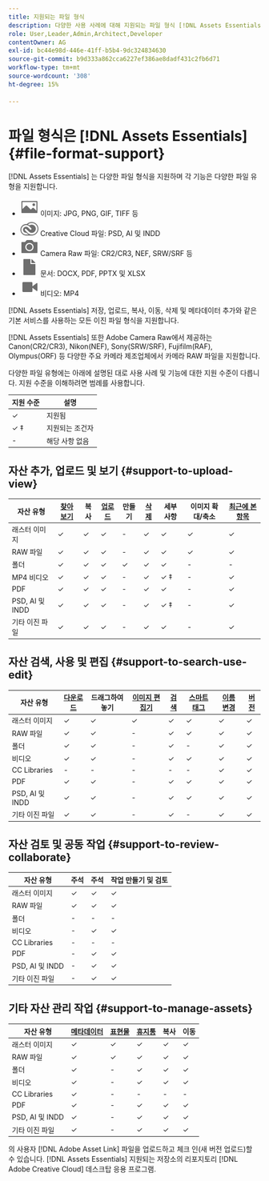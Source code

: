 ```yaml
---
title: 지원되는 파일 형식
description: 다양한 사용 사례에 대해 지원되는 파일 형식 [!DNL Assets Essentials]
role: User,Leader,Admin,Architect,Developer
contentOwner: AG
exl-id: bc44e98d-446e-41ff-b5b4-9dc324834630
source-git-commit: b9d333a862cca6227ef386ae8dadf431c2fb6d71
workflow-type: tm+mt
source-wordcount: '308'
ht-degree: 15%

---
```


# 파일 형식은 [!DNL Assets Essentials] {#file-format-support}

[!DNL Assets Essentials] 는 다양한 파일 형식을 지원하며 각 기능은 다양한 파일 유형을 지원합니다.

* ![이미지 파일 유형 아이콘](assets/image-icon.svg) 이미지: JPG, PNG, GIF, TIFF 등
* ![creative cloudtype 아이콘](assets/creative-cloud-files.svg) Creative Cloud 파일: PSD, AI 및 INDD
* ![카메라 유형 아이콘](assets/camera-icon.svg) Camera Raw 파일: CR2/CR3, NEF, SRW/SRF 등
* ![문서 파일 유형 아이콘](assets/document-icon.svg) 문서: DOCX, PDF, PPTX 및 XLSX
* ![비디오 파일 유형 아이콘](assets/video-icon.svg) 비디오: MP4

[!DNL Assets Essentials] 저장, 업로드, 복사, 이동, 삭제 및 메타데이터 추가와 같은 기본 서비스를 사용하는 모든 이진 파일 형식을 지원합니다.

[!DNL Assets Essentials] 또한 Adobe Camera Raw에서 제공하는 Canon(CR2/CR3), Nikon(NEF), Sony(SRW/SRF), Fujifilm(RAF), Olympus(ORF) 등 다양한 주요 카메라 제조업체에서 카메라 RAW 파일을 지원합니다.

다양한 파일 유형에는 아래에 설명된 대로 사용 사례 및 기능에 대한 지원 수준이 다릅니다. 지원 수준을 이해하려면 범례를 사용합니다.

| 지원 수준 | 설명 |
|-------------------|-------------------------|
| ✓ | 지원됨 |
| ✓ ‡ | 지원되는 조건자 |
| - | 해당 사항 없음 |

## 자산 추가, 업로드 및 보기 {#support-to-upload-view}

<!-- TBD: For AEM, AI files require the PDF option to be selected when saving the AI file.
-->

| 자산 유형 | [찾아보기](/help/navigate-view.md) | 복사 | [업로드](/help/add-delete.md) | 만들기 | [삭제](/help/add-delete.md#delete-assets) | 세부 사항 | 이미지 확대/축소 | [최근에 본 항목](/help/navigate-view.md) |
|-------------------|----------|----------|----------|----------|----------|-------------------|------------|-----------------|
| 래스터 이미지 | ✓ | ✓ | ✓ | - | ✓ | ✓ | ✓ | ✓ |
| RAW 파일 | ✓ | ✓ | ✓ | - | ✓ | ✓ | ✓ | ✓ |
| 폴더 | ✓ | ✓ | ✓ | ✓ | ✓ | ✓ | - | - |
| MP4 비디오 | ✓ | ✓ | ✓ | - | ✓ | ✓ ‡ | - | ✓ |
| PDF | ✓ | ✓ | ✓ | - | ✓ | ✓ | - | ✓ |
| PSD, AI 및 INDD | ✓ | ✓ | ✓ | - | ✓ | ✓ ‡ | - | ✓ |
| 기타 이진 파일 | ✓ | ✓ | ✓ | - | ✓ | ✓ | - | ✓ |

<!-- Hiding CC Libraries (considered beta) as per PM feedback.
| CC Libraries  | &#10003; | &minus;  | &#10003; | &#10003; | &#10003; | &#10003; | &minus;    | &minus;         |
-->

## 자산 검색, 사용 및 편집 {#support-to-search-use-edit}

| 자산 유형 | [다운로드](/help/manage-organize.md#download) | 드래그하여 놓기 | [이미지 편집기](/help/edit-images.md) | [검색](/help/search.md) | [스마트 태그](/help/metadata.md#tags) | [이름 변경](/help/manage-organize.md) | [버전](/help/manage-organize.md#versions-of-assets) |
|---------------|----------|---------------|--------------|----------|------------|----------|----------|
| 래스터 이미지 | ✓ | ✓ | ✓ | ✓ | ✓ | ✓ | ✓ |
| RAW 파일 | ✓ | ✓ | - | ✓ | ✓ | ✓ | ✓ | ✓ |
| 폴더 | ✓ | ✓ | - | ✓ | - | ✓ | ✓ |
| 비디오 | ✓ | ✓ | - | ✓ | ✓ | ✓ | ✓ |
| CC Libraries | - | - | - | - | - | ✓ | ✓ |
| PDF | ✓ | ✓ | - | ✓ | ✓ | ✓ | ✓ |
| PSD, AI 및 INDD | ✓ | ✓ | - | ✓ | ✓ | ✓ | ✓ |
| 기타 이진 파일 | ✓ | ✓ | - | ✓ | - | ✓ | ✓ |


## 자산 검토 및 공동 작업 {#support-to-review-collaborate}

| 자산 유형 | 주석 | 주석 | 작업 만들기 및 검토 |
|---------------|----------|----------|-------------------------|
| 래스터 이미지 | ✓ | ✓ | ✓ |
| RAW 파일 | ✓ | ✓ | ✓ |
| 폴더 | - | - | - |
| 비디오 | - | ✓ | ✓ |
| CC Libraries | - | - | - |
| PDF | - | ✓ | ✓ |
| PSD, AI 및 INDD | - | ✓ | ✓ |
| 기타 이진 파일 | - | ✓ | ✓ |

## 기타 자산 관리 작업 {#support-to-manage-assets}

| 자산 유형 | [메타데이터](/help/metadata.md) | [표현물](/help/add-delete.md#renditions) | [휴지통](/help/add-delete.md#delete-assets) | 복사 | 이동 |
|---------------|-------------------|------------|----------|----------|----------|
| 래스터 이미지 | ✓ | ✓ | ✓ | ✓ | ✓ |
| RAW 파일 | ✓ | ✓ | ✓ | ✓ | ✓ |
| 폴더 | ✓ | - | ✓ | ✓ | ✓ |
| 비디오 | ✓ | - | ✓ | ✓ | ✓ |
| CC Libraries | ✓ | - | - | - | - |
| PDF | ✓ | - | ✓ | ✓ | ✓ |
| PSD, AI 및 INDD | ✓ | - | ✓ | ✓ | ✓ |
| 기타 이진 파일 | ✓ | - | ✓ | ✓ | ✓ |

의 사용자 [!DNL Adobe Asset Link] 파일을 업로드하고 체크 인(새 버전 업로드)할 수 있습니다. [!DNL Assets Essentials] 지원되는 저장소의 리포지토리 [!DNL Adobe Creative Cloud] 데스크탑 응용 프로그램.

<!-- TBD: Saving the template table separately for later use.
| Asset type    | Features |
|---------------|----------|
| Raster images |          |
| Folders       |          |
| Videos        |          |
| CC Libraries  |          |
| PDF files     |          |
| PSD           |          |
| AI            |          |
| INDD          |          |

>[!MORELIKETHIS]
>
>* []()
-->
